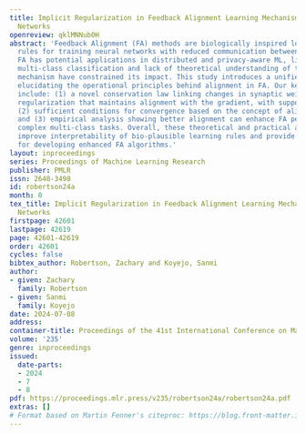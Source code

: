 ```yaml
---
title: Implicit Regularization in Feedback Alignment Learning Mechanisms for Neural
  Networks
openreview: qklMNNub0H
abstract: 'Feedback Alignment (FA) methods are biologically inspired local learning
  rules for training neural networks with reduced communication between layers. While
  FA has potential applications in distributed and privacy-aware ML, limitations in
  multi-class classification and lack of theoretical understanding of the alignment
  mechanism have constrained its impact. This study introduces a unified framework
  elucidating the operational principles behind alignment in FA. Our key contributions
  include: (1) a novel conservation law linking changes in synaptic weights to implicit
  regularization that maintains alignment with the gradient, with support from experiments,
  (2) sufficient conditions for convergence based on the concept of alignment dominance,
  and (3) empirical analysis showing better alignment can enhance FA performance on
  complex multi-class tasks. Overall, these theoretical and practical advancements
  improve interpretability of bio-plausible learning rules and provide groundwork
  for developing enhanced FA algorithms.'
layout: inproceedings
series: Proceedings of Machine Learning Research
publisher: PMLR
issn: 2640-3498
id: robertson24a
month: 0
tex_title: Implicit Regularization in Feedback Alignment Learning Mechanisms for Neural
  Networks
firstpage: 42601
lastpage: 42619
page: 42601-42619
order: 42601
cycles: false
bibtex_author: Robertson, Zachary and Koyejo, Sanmi
author:
- given: Zachary
  family: Robertson
- given: Sanmi
  family: Koyejo
date: 2024-07-08
address:
container-title: Proceedings of the 41st International Conference on Machine Learning
volume: '235'
genre: inproceedings
issued:
  date-parts:
  - 2024
  - 7
  - 8
pdf: https://proceedings.mlr.press/v235/robertson24a/robertson24a.pdf
extras: []
# Format based on Martin Fenner's citeproc: https://blog.front-matter.io/posts/citeproc-yaml-for-bibliographies/
---
```

